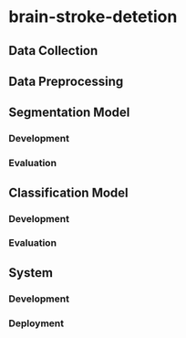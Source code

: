# brain-stroke-detetion


## Data Collection 

## Data Preprocessing

## Segmentation Model

### Development

### Evaluation

## Classification Model
### Development

### Evaluation

## System
### Development 
### Deployment

